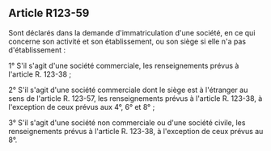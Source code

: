 Article R123-59
----
Sont déclarés dans la demande d'immatriculation d'une société, en ce qui
concerne son activité et son établissement, ou son siège si elle n'a pas
d'établissement :

1° S'il s'agit d'une société commerciale, les renseignements prévus à l'article
R. 123-38 ;

2° S'il s'agit d'une société commerciale dont le siège est à l'étranger au sens
de l'article R. 123-57, les renseignements prévus à l'article R. 123-38, à
l'exception de ceux prévus aux 4°, 6° et 8° ;

3° S'il s'agit d'une société non commerciale ou d'une société civile, les
renseignements prévus à l'article R. 123-38, à l'exception de ceux prévus au 8°.
